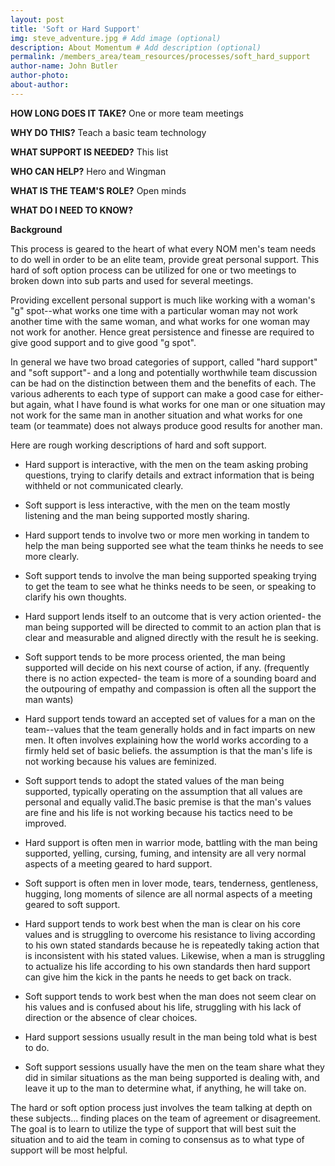 ```yaml
---
layout: post
title: 'Soft or Hard Support'
img: steve_adventure.jpg # Add image (optional)
description: About Momentum # Add description (optional)
permalink: /members_area/team_resources/processes/soft_hard_support
author-name: John Butler
author-photo: 
about-author: 
---
```


**HOW LONG DOES IT TAKE?** One or more team meetings

**WHY DO THIS?** Teach a basic team technology

**WHAT SUPPORT IS NEEDED?** This list

**WHO CAN HELP?** Hero and Wingman

**WHAT IS THE TEAM'S ROLE?** Open minds

**WHAT DO I NEED TO KNOW?**

**Background**

This process is geared to the heart of what every NOM men's team needs to do well in order to be an elite team, provide great personal support. This hard of soft option process can be utilized for one or two meetings to broken down into sub parts and used for several meetings.

Providing excellent personal support is much like working with a woman's "g" spot--what works one time with a particular woman may not work another time with the same woman, and what works for one woman may not work for another. Hence great persistence and finesse are required to give good support and to give good "g spot".

In general we have two broad categories of support, called "hard support" and "soft support"- and a long and potentially worthwhile team discussion can be had on the distinction between them and the benefits of each. The various adherents to each type of support can make a good case for either- but again, what I have found is what works for one man or one situation may not work for the same man in another situation and what works for one team (or teammate) does not always produce good results for another man.

Here are rough working descriptions of hard and soft support.

-   Hard support is interactive, with the men on the team asking probing questions, trying to clarify details and extract information that is being withheld or not communicated clearly.

-   Soft support is less interactive, with the men on the team mostly listening and the man being supported mostly sharing.

-   Hard support tends to involve two or more men working in tandem to help the man being supported see what the team thinks he needs to see more clearly.

-   Soft support tends to involve the man being supported speaking trying to get the team to see what he thinks needs to be seen, or speaking to clarify his own thoughts.

-   Hard support lends itself to an outcome that is very action oriented- the man being supported will be directed to commit to an action plan that is clear and measurable and aligned directly with the result he is seeking.

-   Soft support tends to be more process oriented, the man being supported will decide on his next course of action, if any. (frequently there is no action expected- the team is more of a sounding board and the outpouring of empathy and compassion is often all the support the man wants)

-   Hard support tends toward an accepted set of values for a man on the team--values that the team generally holds and in fact imparts on new men. It often involves explaining how the world works according to a firmly held set of basic beliefs. the assumption is that the man's life is not working because his values are feminized.

-   Soft support tends to adopt the stated values of the man being supported, typically operating on the assumption that all values are personal and equally valid.The basic premise is that the man's values are fine and his life is not working because his tactics need to be improved.

-   Hard support is often men in warrior mode, battling with the man being supported, yelling, cursing, fuming, and intensity are all very normal aspects of a meeting geared to hard support.

-   Soft support is often men in lover mode, tears, tenderness, gentleness, hugging, long moments of silence are all normal aspects of a meeting geared to soft support.

-   Hard support tends to work best when the man is clear on his core values and is struggling to overcome his resistance to living according to his own stated standards because he is repeatedly taking action that is inconsistent with his stated values. Likewise, when a man is struggling to actualize his life according to his own standards then hard support can give him the kick in the pants he needs to get back on track.

-   Soft support tends to work best when the man does not seem clear on his values and is confused about his life, struggling with his lack of direction or the absence of clear choices.

-   Hard support sessions usually result in the man being told what is best to do.

-   Soft support sessions usually have the men on the team share what they did in similar situations as the man being supported is dealing with, and leave it up to the man to determine what, if anything, he will take on.

The hard or soft option process just involves the team talking at depth on these subjects... finding places on the team of agreement or disagreement. The goal is to learn to utilize the type of support that will best suit the situation and to aid the team in coming to consensus as to what type of support will be most helpful.
